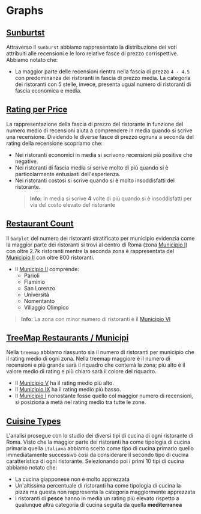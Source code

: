 # Graphs
## [Sunburtst](https://matteofasulo.github.io/PyTripAdvisor/graphs/sunburtst.html)
Attraverso il `sunburst` abbiamo rappresentato la distribuzione dei voti attribuiti alle recensioni e le loro relative fasce di prezzo corrispettive. Abbiamo notato che:
* La maggior parte delle recensioni rientra nella fascia di prezzo `4 - 4.5` con predominanza dei ristoranti in fascia di prezzo media. La categoria dei ristoranti con 5 stelle, invece, presenta ugual numero di ristoranti di fascia economica e media. 

## [Rating per Price](https://matteofasulo.github.io/PyTripAdvisor/graphs/avg_rating_per_price.html)
La rappresentazione della fascia di prezzo del ristorante in funzione del numero medio di recensioni aiuta a comprendere in media quando si scrive una recensione. Dividendo le diverse fasce di prezzo ognuna a seconda del rating della recensione scopriamo che:
* Nei ristoranti economici in media si scrivono recensioni più positive che negative.
* Nei ristoranti di fascia media si scrive molto di più quando si è particolarmente entusiasti dell'esperienza.
* Nei ristoranti costosi si scrive quando si è molto insoddisfatti del ristorante.
  > **Info:** In media si scrive **4** volte di più quando si è insoddisfatti per via del costo elevato del ristorante

## [Restaurant Count](https://matteofasulo.github.io/PyTripAdvisor/graphs/count_restaurants_by_municipio.html)
Il `barplot` del numero dei ristoranti stratificato per municipio evidenzia come la maggior parte dei ristoranti si trovi al centro di Roma (zona [Municipio I](https://it.wikipedia.org/wiki/Municipio_Roma_I)) con oltre 2.7k ristoranti mentre la seconda zona è rappresentata del [Municipio II](https://it.wikipedia.org/wiki/Municipio_Roma_II) con oltre 800 ristoranti.
* Il [Municipio II](https://it.wikipedia.org/wiki/Municipio_Roma_II) comprende:
  * Parioli
  * Flaminio
  * San Lorenzo
  * Università
  * Nomentanto
  * Villaggio Olimpico
> **Info:** La zona con minor numero di ristoranti è il [Municipio VI](https://it.wikipedia.org/wiki/Municipio_Roma_VI)

## [TreeMap Restaurants / Municipi](https://matteofasulo.github.io/PyTripAdvisor/graphs/treemap_municipi.html)
Nella `treemap` abbiamo riassunto sia il numero di ristoranti per municipio che il rating medio di ogni zona. Nella treemap maggiore è il numero di recensioni e più grande sarà il riquadro che conterrà la zona; più alto è il valore medio di rating e più chiaro sarà il colore del riquadro.
* Il [Municipio V](https://it.wikipedia.org/wiki/Municipio_Roma_V) ha il rating medio più alto.
* Il [Municipio IX](https://it.wikipedia.org/wiki/Municipio_Roma_IX) ha il rating medio più basso.
* Il [Municipio I](https://it.wikipedia.org/wiki/Municipio_Roma_I) nonostante fosse quello col maggior numero di recensioni, si posiziona a metà nel rating medio tra tutte le zone. 

## [Cuisine Types](https://matteofasulo.github.io/PyTripAdvisor/graphs/cuisine_types.html)
L'analisi prosegue con lo studio dei diversi tipi di cucina di ogni ristorante di Roma. Visto che la maggior parte dei ristoranti ha come tipologia di cucina primaria quella `italiana` abbiamo scelto come tipo di cucina primario quello immediatamente successivo così da considerare il secondo tipo di cucina caratteristica di ogni ristorante. Selezionando poi i primi 10 tipi di cucina abbiamo notato che:
* La cucina giapponese non è molto apprezzata
* Un'altissima percentuale di ristoranti ha come tipologia di cucina la pizza ma questa non rappresenta la categoria maggiormente apprezzata
* I ristoranti di **pesce** hanno in media un rating più elevato rispetto a qualunque altra categoria di cucina seguita da quella **mediterranea**
